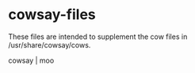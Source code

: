 cowsay-files
============

These files are intended to supplement the cow files in /usr/share/cowsay/cows.

cowsay | moo


